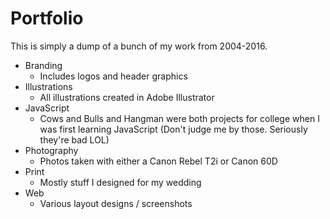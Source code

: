 # Portfolio
This is simply a dump of a bunch of my work from 2004-2016. 

- Branding
  - Includes logos and header graphics
- Illustrations
  - All illustrations created in Adobe Illustrator
- JavaScript
  - Cows and Bulls and Hangman were both projects for college when I was first learning JavaScript
  (Don't judge me by those. Seriously they're bad LOL)
- Photography
  - Photos taken with either a Canon Rebel T2i or Canon 60D
- Print
  - Mostly stuff I designed for my wedding
- Web
  - Various layout designs / screenshots
